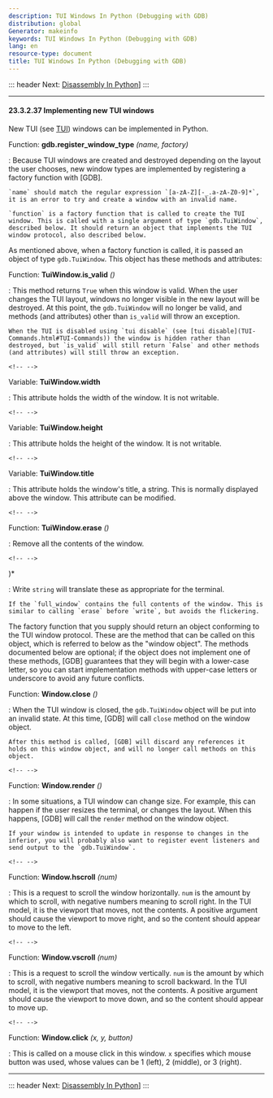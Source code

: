 ```yaml
---
description: TUI Windows In Python (Debugging with GDB)
distribution: global
Generator: makeinfo
keywords: TUI Windows In Python (Debugging with GDB)
lang: en
resource-type: document
title: TUI Windows In Python (Debugging with GDB)
---
```

::: header
Next: [Disassembly In Python](Disassembly-In-Python.html#Disassembly-In-Python)]
:::

---

#### 23.3.2.37 Implementing new TUI windows

New TUI (see [TUI](TUI.html#TUI)) windows can be implemented in Python.

Function: **gdb.register_window_type** *(name, factory)*

:   Because TUI windows are created and destroyed depending on the layout the user chooses, new window types are implemented by registering a factory function with [GDB].

```
`name` should match the regular expression `[a-zA-Z][-_.a-zA-Z0-9]*`, it is an error to try and create a window with an invalid name.

`function` is a factory function that is called to create the TUI window. This is called with a single argument of type `gdb.TuiWindow`, described below. It should return an object that implements the TUI window protocol, also described below.
```

As mentioned above, when a factory function is called, it is passed an object of type `gdb.TuiWindow`. This object has these methods and attributes:

Function: **TuiWindow.is_valid** *()*

:   This method returns `True` when this window is valid. When the user changes the TUI layout, windows no longer visible in the new layout will be destroyed. At this point, the `gdb.TuiWindow` will no longer be valid, and methods (and attributes) other than `is_valid` will throw an exception.

```
When the TUI is disabled using `tui disable` (see [tui disable](TUI-Commands.html#TUI-Commands)) the window is hidden rather than destroyed, but `is_valid` will still return `False` and other methods (and attributes) will still throw an exception.
```

```
<!-- -->
```

Variable: **TuiWindow.width**

:   This attribute holds the width of the window. It is not writable.

```
<!-- -->
```

Variable: **TuiWindow.height**

:   This attribute holds the height of the window. It is not writable.

```
<!-- -->
```

Variable: **TuiWindow.title**

:   This attribute holds the window's title, a string. This is normally displayed above the window. This attribute can be modified.

```
<!-- -->
```

Function: **TuiWindow.erase** *()*

:   Remove all the contents of the window.

```
<!-- -->
```

)*

:   Write `string` will translate these as appropriate for the terminal.

```
If the `full_window` contains the full contents of the window. This is similar to calling `erase` before `write`, but avoids the flickering.
```

The factory function that you supply should return an object conforming to the TUI window protocol. These are the method that can be called on this object, which is referred to below as the "window object". The methods documented below are optional; if the object does not implement one of these methods, [GDB] guarantees that they will begin with a lower-case letter, so you can start implementation methods with upper-case letters or underscore to avoid any future conflicts.

Function: **Window.close** *()*

:   When the TUI window is closed, the `gdb.TuiWindow` object will be put into an invalid state. At this time, [GDB] will call `close` method on the window object.

```
After this method is called, [GDB] will discard any references it holds on this window object, and will no longer call methods on this object.
```

```
<!-- -->
```

Function: **Window.render** *()*

:   In some situations, a TUI window can change size. For example, this can happen if the user resizes the terminal, or changes the layout. When this happens, [GDB] will call the `render` method on the window object.

```
If your window is intended to update in response to changes in the inferior, you will probably also want to register event listeners and send output to the `gdb.TuiWindow`.
```

```
<!-- -->
```

Function: **Window.hscroll** *(num)*

:   This is a request to scroll the window horizontally. `num` is the amount by which to scroll, with negative numbers meaning to scroll right. In the TUI model, it is the viewport that moves, not the contents. A positive argument should cause the viewport to move right, and so the content should appear to move to the left.

```
<!-- -->
```

Function: **Window.vscroll** *(num)*

:   This is a request to scroll the window vertically. `num` is the amount by which to scroll, with negative numbers meaning to scroll backward. In the TUI model, it is the viewport that moves, not the contents. A positive argument should cause the viewport to move down, and so the content should appear to move up.

```
<!-- -->
```

Function: **Window.click** *(x, y, button)*

:   This is called on a mouse click in this window. `x` specifies which mouse button was used, whose values can be 1 (left), 2 (middle), or 3 (right).

---

::: header
Next: [Disassembly In Python](Disassembly-In-Python.html#Disassembly-In-Python)]
:::
